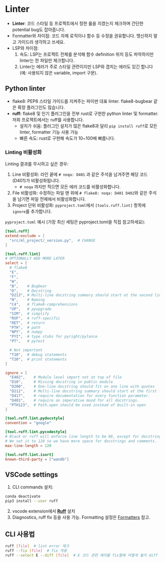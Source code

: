# Linter

- **Linter**: 코드 스타일 등 프로젝트에서 정한 룰을 지켰는지 체크하며 간단한 potential bug도 잡아줍니다.
- Formatter와 차이점: 코드 자체 로직이나 함수 등 수정을 권유합니다. 맹신하지 말고 가이드라 생각하고 쓰세요.
- LSP와 차이점:
    1. 속도: LSP는 프로젝트 전체를 분석해 함수 definition 위치 등도 파악하지만 linter는 한 파일만 체크합니다.
    2. Linter는 에러가 주로 스타일 관련이지만 LSP와 겹치는 에러도 있긴 합니다 (예: 사용되지 않은 variable, import 구문).

## Python linter

- flake8: PEP8 스타일 가이드를 지켜주는 파이썬 대표 linter. flake8-bugbear 같은 확장 플러그인도 많습니다.
- **ruff:** flake8 및 인기 플러그인을 전부 rust로 구현한 python linter 및 formatter. 저희 프로젝트에서는 ruff를 사용합니다.
    - 설치가 쉬움: 플러그인 설치가 많은 flake8과 달리 `pip install ruff`로 모든 linter, formatter 기능 사용 가능
    - 빠른 속도: rust로 구현해 속도가 10~100배 빠릅니다.

### Linting 비활성화

Linting 결과를 무시하고 싶은 경우:

1. Line 비활성화: 라인 끝에 `# noqa: D401` 과 같은 주석을 남겨주면 해당 코드(D401)가 비활성화됩니다.
    - `# noqa` 까지만 적으면 모든 에러 코드를 비활성화합니다.
2. File 비활성화: 수정하는 파일 맨 위에 `# flake8: noqa: D401 D402`와 같은 주석을 남기면 파일 전체에서 비활성화합니다.
3. Project 단위 비활성화: `pyproject.toml`에서 `[tools.ruff.lint]` 항목에 `ignore`를 추가합니다.

`pyproject.toml` 예시 (가장 최신 세팅은 pyproject.toml을 직접 참고하세요):

```toml
[tool.ruff]
extend-exclude = [
  "src/ml_project/_version.py",  # CHANGE
]

[tool.ruff.lint]
# OPTIONALLY ADD MORE LATER
select = [
  # flake8
  "E",
  "F",
  "W",
  "B",    # Bugbear
  "D",    # Docstring
  "D213", # Multi-line docstring summary should start at the second line (replace D212)
  "N",    # Naming
  "C4",   # flake8-comprehensions
  "UP",   # pyupgrade
  "SIM",  # simplify
  "RUF",  # ruff-specific
  "RET",  # return
  "PTH",  # path
  "NPY",  # numpy
  "PYI",  # type stubs for pyright/pylance
  "PT",   # pytest

  # Not important
  "T10",  # debug statements
  "T20",  # print statements
]

ignore = [
  "E402",    # Module level import not at top of file
  "D10",     # Missing docstring in public module
  "D200",    # One-line docstring should fit on one line with quotes
  "D212",    # Multi-line docstring summary should start at the first line
  "D417",    # require documentation for every function parameter.
  "D401",    # require an imperative mood for all docstrings.
  "PTH123",  # Path.open should be used instead of built-in open
]

[tool.ruff.lint.pydocstyle]
convention = "google"

[tool.ruff.lint.pycodestyle]
# Black or ruff will enforce line length to be 88, except for docstrings and comments.
# We set it to 120 so we have more space for docstrings and comments.
max-line-length = 120

[tool.ruff.lint.isort]
known-third-party = ["wandb"]
```

## VSCode settings

1. CLI commands 설치:  
```bash
conda deactivate
pip3 install --user ruff
```

2. vscode extension에서 **[Ruff](https://marketplace.visualstudio.com/items?itemName=charliermarsh.ruff)** 설치
3. Diagnostics, ruff fix 등을 사용 가능. Formatting 설정은 [Formatters](formatters.md) 참고.

## CLI 사용법

```bash
ruff [file]  # lint error 체크
ruff --fix [file]  # fix 적용
ruff --select E --diff [file]  # E 코드 관련 에러를 fix할때 어떻게 될지 diff 출력
```
